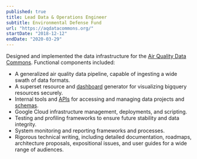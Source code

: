 ```yaml
---
published: true
title: Lead Data & Operations Engineer
subtitle: Environmental Defense Fund
url: "https://aqdatacommons.org/"
startDate: "2018-12-12"
endDate: "2020-03-29"
---
```


Designed and implemented the data infrastructure for the [Air Quality Data Commons](https://aqdatacommons.org/). Functional components included:

- A generalized air quality data pipeline, capable of ingesting a wide swath of data formats.
- A superset resource and [dashboard] generator for visualizing bigquery resources securely.
- Internal tools and [APIs] for accessing and managing data projects and [schemas].
- Google Cloud infrastructure management, deployments, and scripting.
- Testing and profiling frameworks to ensure future stability and data integrity.
- System monitoring and reporting frameworks and processes.
- Rigorous technical writing, including detailed documentation, roadmaps, architecture proposals, expositional issues, and user guides for a wide range of audiences.

[APIs]: https://aqdatacommons.org/explore
[schemas]: https://frictionlessdata.io/specs/table-schema/
[dashboard]: https://aqdatacommons.org/superset/dashboard/bay_area_mobile_analysis/

<!--
normalization, validation,

<details> <summary>As well as a large amounts of high quality technical writing</summary>

This included highly detailed documentation, roadmaps, architecture proposals, expositional issues, and user guides.

While always valuable for communicating the development process to less-technical stakeholders and future maintainers,
They were particularly important here because:

- I was the both the sole developer of much of the AQDC, and a contractor
- The AQDC is designed to be an open platform, with a large surface area of moderately-technical usage
- It is slated to be [opened sourced](https://aqdatacommons.org/faqs/software) in the future

</details>
-->
